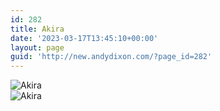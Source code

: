 ```yaml
---
id: 282
title: Akira
date: '2023-03-17T13:45:10+00:00'
layout: page
guid: 'http://new.andydixon.com/?page_id=282'
---
```


![Akira](https://i0.wp.com/assets.g8x2.ldn.idrivee2-23.com/posters/Akira%2001.jpg?w=1200&ssl=1 "Akira")  
![Akira](https://i0.wp.com/assets.g8x2.ldn.idrivee2-23.com/posters/Akira%2002.jpg?w=1200&ssl=1 "Akira")
